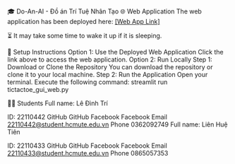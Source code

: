 🎓 Do-An-AI - Đồ án Trí Tuệ Nhân Tạo
🌐 Web Application
The web application has been deployed here: [[Web App Link]](https://ttt-game.streamlit.app/)

⏳ It may take some time to wake it up if it is sleeping.

🔧 Setup Instructions
Option 1: Use the Deployed Web Application
Click the link above to access the web application.
Option 2: Run Locally
Step 1: Download or Clone the Repository
You can download the repository or clone it to your local machine.
Step 2: Run the Application
Open your terminal.
Execute the following command:
streamlit run tictactoe_gui_web.py

👨‍🎓 Students
Full name: Lê Đình Trí

ID: 22110442
GitHub GitHub
Facebook Facebook
Email 22110442@student.hcmute.edu.vn
Phone 0362092749
Full name: Liên Huệ Tiên

ID: 22110433
GitHub GitHub
Facebook Facebook
Email 22110433@student.hcmute.edu.vn
Phone 0865057353
